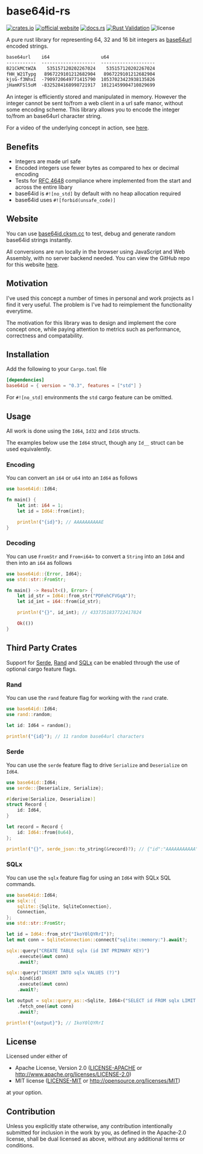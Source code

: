 # base64id-rs
[![crates.io](https://img.shields.io/crates/v/base64id.svg)](https://crates.io/crates/base64id)
[![official website](https://img.shields.io/badge/official-website-166534
)](https://base64id.cksm.cc/)
[![docs.rs](https://img.shields.io/docsrs/base64id)](https://docs.rs/base64id/latest/base64id)
[![Rust Validation](https://github.com/shauncksm/base64id-rs/actions/workflows/rust-validate.yml/badge.svg)](https://github.com/shauncksm/base64id-rs/actions/workflows/rust-validate.yml)
<picture><img alt="license" src="https://img.shields.io/crates/l/base64id"></picture>

A pure rust library for representing 64, 32 and 16 bit integers as [base64url](https://datatracker.ietf.org/doc/html/rfc4648#section-5) encoded strings.
```txt
base64url    i64                   u64
-----------  --------------------  --------------------
B21CkMCtWZA    535157120202267024    535157120202267024
fHH_W21Typg   8967229101212682904   8967229101212682904
kjsG-f3NhxI  -7909720649771415790  10537023423938135826
jHamKFSl5oM  -8325284168998721917  10121459904710829699
```

An integer is efficiently stored and manipulated in memory.
However the integer cannot be sent to/from a web client in a url safe manor, without some encoding scheme. This library allows you to encode the integer to/from an base64url character string.

For a video of the underlying concept in action, see [here](https://www.youtube.com/watch?v=gocwRvLhDf8).

## Benefits
- Integers are made url safe
- Encoded integers use fewer bytes as compared to hex or decimal encoding
- Tests for [RFC 4648](https://www.rfc-editor.org/rfc/rfc4648) compliance where implemented from the start and across the entire libary
- base64id is `#![no_std]` by default with no heap allocation required
- base64id uses `#![forbid(unsafe_code)]`

## Website
You can use [base64id.cksm.cc](https://base64id.cksm.cc) to test, debug and generate random base64id strings instantly.

All conversions are run locally in the browser using JavaScript and Web Assembly, with no server backend needed. You can view the GitHub repo for this website [here](https://github.com/shauncksm/base64id-rs-website).

## Motivation
I've used this concept a number of times in personal and work projects as I find it very useful.
The problem is I've had to reimplement the functionality everytime.

The motivation for this library was to design and implement the core concept once, while paying attention to metrics such as performance, correctness and compatability.

## Installation
Add the following to your `Cargo.toml` file
```toml
[dependencies]
base64id = { version = "0.3", features = ["std"] }
```

For `#![no_std]` environments the `std` cargo feature can be omitted.

## Usage
All work is done using the `Id64`, `Id32` and `Id16` structs.

The examples below use the `Id64` struct, though any `Id__` struct can be used equivalently.

### Encoding
You can convert an `i64` or `u64` into an `Id64` as follows
```rust
use base64id::Id64;

fn main() {
    let int: i64 = 1;
    let id = Id64::from(int);

    println!("{id}"); // AAAAAAAAAAE
}
```

### Decoding
You can use `FromStr` and `From<i64>` to convert a `String` into an `Id64` and then into an `i64` as follows
```rust
use base64id::{Error, Id64};
use std::str::FromStr;

fn main() -> Result<(), Error> {
    let id_str = Id64::from_str("PDFehCFVGqA")?;
    let id_int = i64::from(id_str);

    println!("{}", id_int); // 4337351837722417824

    Ok(())
}
```

## Third Party Crates
Support for [Serde](https://serde.rs/), [Rand](https://github.com/rust-random/rand) and [SQLx](https://github.com/launchbadge/sqlx) can be enabled through the use of optional cargo feature flags.

### Rand
You can use the `rand` feature flag for working with the `rand` crate.
```rust
use base64id::Id64;
use rand::random;

let id: Id64 = random();

println!("{id}"); // 11 random base64url characters
```

### Serde
You can use the `serde` feature flag to drive `Serialize` and `Deserialize` on `Id64`.
```rust
use base64id::Id64;
use serde::{Deserialize, Serialize};

#[derive(Serialize, Deserialize)]
struct Record {
    id: Id64,
}

let record = Record {
    id: Id64::from(0u64),
};

println!("{}", serde_json::to_string(&record)?); // {"id":"AAAAAAAAAAA"}
```

### SQLx
You can use the `sqlx` feature flag for using an `Id64` with SQLx SQL commands.
```rust
use base64id::Id64;
use sqlx::{
    sqlite::{Sqlite, SqliteConnection},
    Connection,
};
use std::str::FromStr;

let id = Id64::from_str("IkoY0lQYRrI")?;
let mut conn = SqliteConnection::connect("sqlite::memory:").await?;

sqlx::query("CREATE TABLE sqlx (id INT PRIMARY KEY)")
    .execute(&mut conn)
    .await?;

sqlx::query("INSERT INTO sqlx VALUES (?)")
    .bind(id)
    .execute(&mut conn)
    .await?;

let output = sqlx::query_as::<Sqlite, Id64>("SELECT id FROM sqlx LIMIT 1")
    .fetch_one(&mut conn)
    .await?;

println!("{output}"); // IkoY0lQYRrI
```

## License
Licensed under either of

 * Apache License, Version 2.0
   ([LICENSE-APACHE](LICENSE-APACHE) or http://www.apache.org/licenses/LICENSE-2.0)
 * MIT license
   ([LICENSE-MIT](LICENSE-MIT) or http://opensource.org/licenses/MIT)

at your option.

## Contribution
Unless you explicitly state otherwise, any contribution intentionally submitted
for inclusion in the work by you, as defined in the Apache-2.0 license, shall be
dual licensed as above, without any additional terms or conditions.
